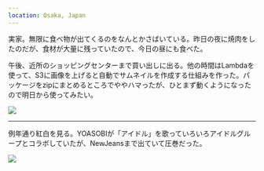 ```yaml
---
location: Osaka, Japan
---
```


実家。無限に食べ物が出てくるのをなんとかさばいている。昨日の夜に焼肉をしたのだが、食材が大量に残っていたので、今日の昼にも食べた。

午後、近所のショッピングセンターまで買い出しに出る。他の時間はLambdaを使って、S3に画像を上げると自動でサムネイルを作成する仕組みを作った。パッケージをzipにまとめるところでややハマったが、ひとまず動くようになったので明日から使ってみたい。

![](https://photos.apkas.net/medium/202312/20231231-133816.webp)

---

例年通り紅白を見る。YOASOBIが「アイドル」を歌っていろいろアイドルグループとコラボしていたが、NewJeansまで出ていて圧巻だった。

![](https://photos.apkas.net/medium/202312/20231231-225739.webp)
